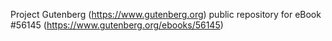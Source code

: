 Project Gutenberg (https://www.gutenberg.org) public repository for
eBook #56145 (https://www.gutenberg.org/ebooks/56145)
